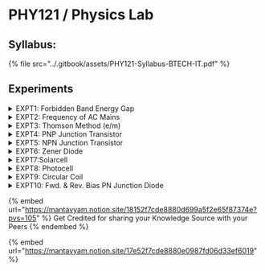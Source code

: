 # PHY121 / Physics Lab

## Syllabus:

{% file src="../.gitbook/assets/PHY121-Syllabus-BTECH-IT.pdf" %}

## Experiments

<details>

<summary>EXPT1: Forbidden Band Energy Gap</summary>



</details>

<details>

<summary>EXPT2: Frequency of AC Mains</summary>



</details>

<details>

<summary>EXPT3: Thomson Method (e/m)</summary>



</details>

<details>

<summary>EXPT4: PNP Junction Transistor</summary>



</details>

<details>

<summary>EXPT5: NPN Junction Transistor</summary>



</details>

<details>

<summary>EXPT6: Zener Diode</summary>



</details>

<details>

<summary>EXPT7:Solarcell</summary>



</details>

<details>

<summary>EXPT8:  Photocell</summary>



</details>

<details>

<summary>EXPT9: Circular Coil</summary>



</details>

<details>

<summary>EXPT10: Fwd. &#x26; Rev. Bias PN Junction Diode</summary>



</details>

{% embed url="https://mantavyam.notion.site/18152f7cde8880d699a5f2e65f87374e?pvs=105" %}
Get Credited for sharing your Knowledge Source with your Peers
{% endembed %}

{% embed url="https://mantavyam.notion.site/17e52f7cde8880e0987fd06d33ef6019" %}
